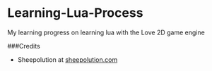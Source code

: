 # Learning-Lua-Process
My learning progress on learning lua with the Love 2D game engine

###Credits
* Sheepolution  at [sheepolution.com](https://www.sheepolution.com)
